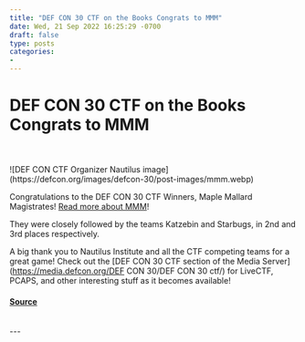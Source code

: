 ```yaml
---
title: "DEF CON 30 CTF on the Books Congrats to MMM"
date: Wed, 21 Sep 2022 16:25:29 -0700
draft: false
type: posts
categories: 
- 
---
```

# DEF CON 30 CTF on the Books Congrats to MMM

<br/>

<br/>
![DEF CON CTF Organizer Nautilus image](https://defcon.org/images/defcon-30/post-images/mmm.webp)

Congratulations to the DEF CON 30 CTF Winners, Maple Mallard Magistrates! [Read more about MMM](https://www.cylab.cmu.edu/news/2022/08/14-cmu-wins-defcon-ctf.html)!  
  
They were closely followed by the teams Katzebin and Starbugs, in 2nd and 3rd places respectively.  
  
A big thank you to Nautilus Institute and all the CTF competing teams for a great game! Check out the [DEF CON 30 CTF section of the Media Server](https://media.defcon.org/DEF CON 30/DEF CON 30 ctf/) for LiveCTF, PCAPS, and other interesting stuff as it becomes available!

#### [Source](https://media.defcon.org/DEF%20CON%2030/DEF%20CON%2030%20ctf/)

<br/>
---
